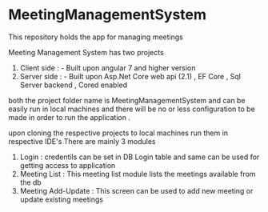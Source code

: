 # MeetingManagementSystem
This repository holds the app for managing meetings 

Meeting Management System has two projects 
1) Client side : - Built upon angular 7 and higher version
2) Server side : - Built upon Asp.Net Core web api (2.1) , EF Core , Sql Server backend , Cored enabled 

both the project folder name is MeetingManagementSystem and can be easily run in local machines and there will be no or less configuration to be made in order to run the application .

upon cloning the respective projects to local machines run them in respective IDE's 
There are mainly 3 modules 
1) Login : credentils can be set in DB Login table and same can be used for getting access to application
2) Meeting List : This meeting list module lists the meetings available from the db 
2) Meeting Add-Update : This screen can be used to add new meeting or update existing meetings 
